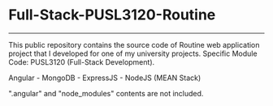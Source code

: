 # Full-Stack-PUSL3120-Routine
------------------------------
This public repository contains the source code of Routine web application project that I developed for one of my university projects.
Specific Module Code: PUSL3120 (Full-Stack Development).

Angular - MongoDB - ExpressJS - NodeJS (MEAN Stack)

".angular" and "node_modules" contents are not included.
